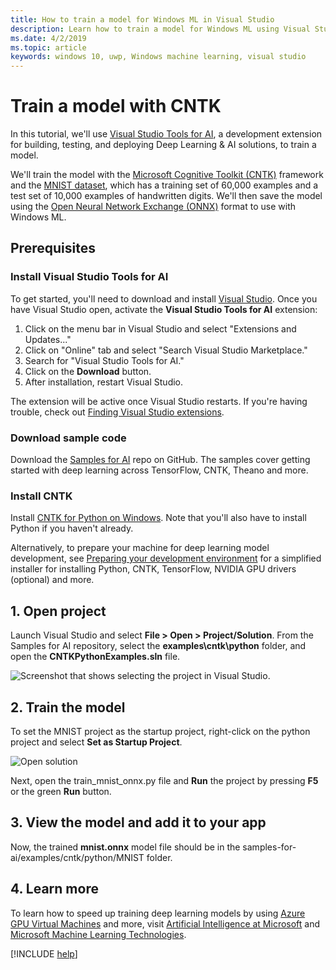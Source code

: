 ```yaml
---
title: How to train a model for Windows ML in Visual Studio
description: Learn how to train a model for Windows ML using Visual Studio Tools for AI with this step-by-step tutorial.
ms.date: 4/2/2019
ms.topic: article
keywords: windows 10, uwp, Windows machine learning, visual studio
---
```


# Train a model with CNTK

In this tutorial, we'll use [Visual Studio Tools for AI](https://aka.ms/vstoolsforai), a development extension for building, testing, and deploying Deep Learning & AI solutions, to train a model. <!--for the MNIST sample app in [Get Started (UWP)](get-started-uwp.md)-->

We'll train the model with the [Microsoft Cognitive Toolkit (CNTK)](/cognitive-toolkit/) framework and the [MNIST dataset](http://yann.lecun.com/exdb/mnist/), which has a training set of 60,000 examples and a test set of 10,000 examples of handwritten digits. We'll then save the model using the [Open Neural Network Exchange (ONNX)](https://onnx.ai/) format to use with Windows ML.

## Prerequisites
### Install Visual Studio Tools for AI
To get started, you'll need to download and install [Visual Studio](https://www.visualstudio.com/downloads/). Once you have Visual Studio open, activate the **Visual Studio Tools for AI** extension:

1. Click on the menu bar in Visual Studio and select "Extensions and Updates..."
2. Click on "Online" tab and select "Search Visual Studio Marketplace."
3. Search for "Visual Studio Tools for AI." 
3. Click on the **Download** button. 
4. After installation, restart Visual Studio. 

The extension will be active once Visual Studio restarts. If you're having trouble, check out [Finding Visual Studio extensions](/visualstudio/ide/finding-and-using-visual-studio-extensions).

### Download sample code
Download the [Samples for AI](https://github.com/Microsoft/samples-for-ai) repo on GitHub. The samples cover getting started with deep learning across TensorFlow, CNTK, Theano and more.

### Install CNTK
Install [CNTK for Python on Windows](/cognitive-toolkit/setup-windows-python?tabs=cntkpy24). Note that you'll also have to install Python if you haven't already.

Alternatively, to prepare your machine for deep learning model development, see [Preparing your development environment](https://github.com/Microsoft/samples-for-ai/blob/master/README.md) for a simplified installer for installing Python, CNTK, TensorFlow, NVIDIA GPU drivers (optional) and more.

## 1. Open project

Launch Visual Studio and select **File > Open > Project/Solution**. From the Samples for AI repository, select the **examples\cntk\python** folder, and open the **CNTKPythonExamples.sln** file.

![Screenshot that shows selecting the project in Visual Studio.](../images/open-solution.png)

## 2. Train the model

To set the MNIST project as the startup project, right-click on the python project and select **Set as Startup Project**.

![Open solution](../images/mnist-startup.png)

Next, open the train_mnist_onnx.py file and **Run** the project by pressing **F5** or the green **Run** button.

## 3. View the model and add it to your app

Now, the trained **mnist.onnx** model file should be in the samples-for-ai/examples/cntk/python/MNIST folder. <!--You can use this trained **mnist.onnx** model file to build the MNIST sample app in [Get Started (UWP)](get-started-uwp.md)!-->

## 4. Learn more
To learn how to speed up training deep learning models by using [Azure GPU Virtual Machines](/visualstudio/ai/tensorflow-vm) and more, visit [Artificial Intelligence at Microsoft](https://www.microsoft.com/ai) and [Microsoft Machine Learning Technologies](/azure/machine-learning/#other-microsoft-machine-learning-technologies).

[!INCLUDE [help](../includes/get-help.md)]
